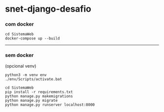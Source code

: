 # snet-django-desafio
### com docker
```
cd SistemaWeb
docker-compose up --build
```
---
### sem docker
(opcional venv)
```
python3 -m venv env
./env/Scripts/activate.bat
```
```
cd SistemaWeb
pip install -r requirements.txt
python manage.py makemigrations
python manage.py migrate
python manage.py runserver localhost:8000
```
